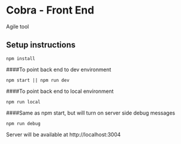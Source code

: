 # Cobra - Front End
Agile tool

## Setup instructions
```
npm install
```
####To point back end to dev environment
```
npm start || npm run dev 
```
####To point back end to local environment
```
npm run local
```
####Same as npm start, but will turn on server side debug messages
```
npm run debug
```

Server will be available at http://localhost:3004
